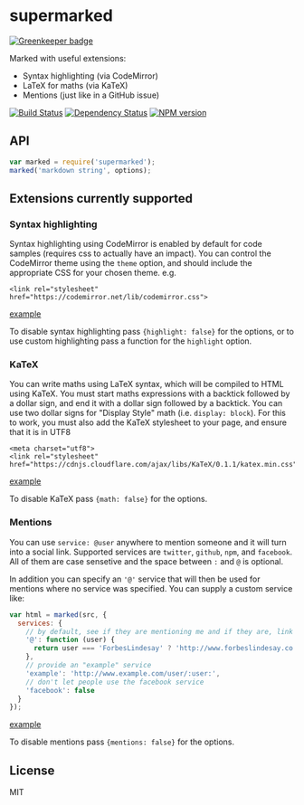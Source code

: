 # supermarked

[![Greenkeeper badge](https://badges.greenkeeper.io/ForbesLindesay/supermarked.svg)](https://greenkeeper.io/)

Marked with useful extensions:

 - Syntax highlighting (via CodeMirror)
 - LaTeX for maths (via KaTeX)
 - Mentions (just like in a GitHub issue)

[![Build Status](https://img.shields.io/travis/ForbesLindesay/supermarked/master.svg)](https://travis-ci.org/ForbesLindesay/supermarked)
[![Dependency Status](https://img.shields.io/david/ForbesLindesay/supermarked.svg)](https://david-dm.org/ForbesLindesay/supermarked)
[![NPM version](https://img.shields.io/npm/v/supermarked.svg)](https://www.npmjs.org/package/supermarked)

## API

```javascript
var marked = require('supermarked');
marked('markdown string', options);
```

## Extensions currently supported

### Syntax highlighting

Syntax highlighting using CodeMirror is enabled by default for code samples (requires css to actually have an impact).  You can control the CodeMirror theme using the `theme` option, and should include the appropriate CSS for your chosen theme.  e.g.

```
<link rel="stylesheet" href="https://codemirror.net/lib/codemirror.css">
```

[example](examples/code.md)

To disable syntax highlighting pass `{highlight: false}` for the options, or to use custom highlighting pass a function for the `highlight` option.

### KaTeX

You can write maths using LaTeX syntax, which will be compiled to HTML using KaTeX.  You must start maths expressions with a backtick followed by a dollar sign, and end it with a dollar sign followed by a backtick.  You can use two dollar signs for "Display Style" math (i.e. `display: block`).  For this to work, you must also add the KaTeX stylesheet to your page, and ensure that it is in UTF8

```
<meta charset="utf8">
<link rel="stylesheet" href="https://cdnjs.cloudflare.com/ajax/libs/KaTeX/0.1.1/katex.min.css">
```

[example](examples/math.md)

To disable KaTeX pass `{math: false}` for the options.

### Mentions

You can use `service: @user` anywhere to mention someone and it will turn into a social link.  Supported services are `twitter`, `github`, `npm`, and `facebook`.  All of them are case sensetive and the space between `:` and `@` is optional.

In addition you can specify an `'@'` service that will then be used for mentions where no service was specified.  You can supply a custom service like:

```js
var html = marked(src, {
  services: {
    // by default, see if they are mentioning me and if they are, link to my blog
    '@': function (user) {
      return user === 'ForbesLindesay' ? 'http://www.forbeslindesay.co.uk' : null;
    },
    // provide an "example" service
    'example': 'http://www.example.com/user/:user:',
    // don't let people use the facebook service
    'facebook': false
  }
});
```

[example](examples/mentions.md)

To disable mentions pass `{mentions: false}` for the options.

## License

MIT
